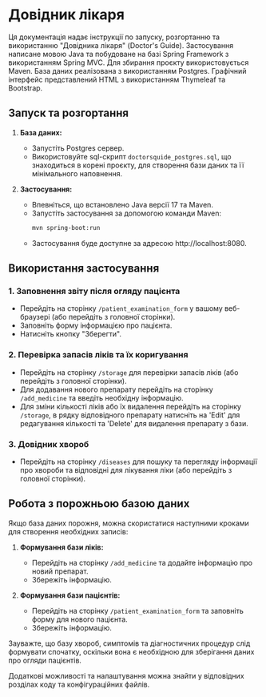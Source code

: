 # Довідник лікаря

Ця документація надає інструкції по запуску, розгортанню та використанню "Довідника лікаря" (Doctor's Guide). 
Застосування написане мовою Java та побудоване на базі Spring Framework з використанням Spring MVC. 
Для збирання проєкту використовується Maven. База даних реалізована з використанням Postgres. 
Графічний інтерфейс представлений HTML з використанням Thymeleaf та Bootstrap.

## Запуск та розгортання

1. **База даних:**
    - Запустіть Postgres сервер.
    - Використовуйте sql-скрипт `doctorsquide_postgres.sql`, що знаходиться в корені проєкту, для створення бази даних та її мінімального наповнення.

2. **Застосування:**
    - Впевніться, що встановлено Java версії 17 та Maven.
    - Запустіть застосування за допомогою команди Maven:
      ```bash
      mvn spring-boot:run
      ```
    - Застосування буде доступне за адресою http://localhost:8080.

## Використання застосування

### 1. Заповнення звіту після огляду пацієнта
- Перейдіть на сторінку `/patient_examination_form` у вашому веб-браузері (або перейдіть з головної сторінки).
- Заповніть форму інформацією про пацієнта.
- Натисніть кнопку "Зберегти".

### 2. Перевірка запасів ліків та їх коригування
- Перейдіть на сторінку `/storage` для перевірки запасів ліків (або перейдіть з головної сторінки).
- Для додавання нового препарату перейдіть на сторінку `/add_medicine` та введіть необхідну інформацію.
- Для зміни кількості ліків або їх видалення перейдіть на сторінку `/storage`, в рядку відповідного препарату 
натисніть на 'Edit' для редагування кількості та 'Delete' для видалення препарату з бази.

### 3. Довідник хвороб
- Перейдіть на сторінку `/diseases` для пошуку та перегляду інформації про хвороби та відповідні 
для лікування ліки (або перейдіть з головної сторінки).

## Робота з порожньою базою даних

Якщо база даних порожня, можна скористатися наступними кроками для створення необхідних записів:

1. **Формування бази ліків:**
    - Перейдіть на сторінку `/add_medicine` та додайте інформацію про новий препарат.
    - Збережіть інформацію.

2. **Формування бази пацієнтів:**
    - Перейдіть на сторінку `/patient_examination_form` та заповніть форму для нового пацієнта.
    - Збережіть інформацію.

Зауважте, що базу хвороб, симптомів та діагностичних процедур слід формувати спочатку, оскільки вона є необхідною для зберігання даних про огляди пацієнтів.

Додаткові можливості та налаштування можна знайти у відповідних розділах коду та конфігураційних файлів.